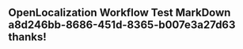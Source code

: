 <properties
ms.topic="hero-topic"
ms.test1="hero-topic"
ms.test2="test"/>

## OpenLocalization Workflow Test MarkDown a8d246bb-8686-451d-8365-b007e3a27d63 thanks!
